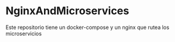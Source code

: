 # NginxAndMicroservices
Este repositorio tiene un docker-compose y un nginx que rutea los microservicios
